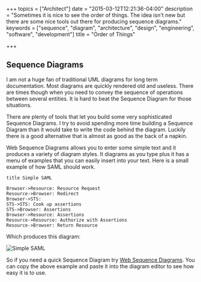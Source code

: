 +++
topics = ["Architect"]
date = "2015-03-12T12:21:36-04:00"
description = "Sometimes it is nice to see the order of things. The idea isn't new but there are some nice tools out there for producing sequence diagrams."
keywords = ["sequence", "diagram", "architecture", "design", "engineering", "software", "development"]
title = "Order of Things"

+++

## Sequence Diagrams

I am not a huge fan of traditional UML diagrams for long term documentation. Most diagrams are quickly rendered old and useless. There are times though when you need to convey the sequence of operations between several entities. It is hard to beat the Sequence Diagram for those situations.

There are plenty of tools that let you build some very sophisticated Sequence Diagrams. I try to avoid spending more time building a Sequence Diagram than it would take to write the code behind the diagram. Luckily there is a good alternative that is almost as good as the back of a napkin.

Web Sequence Diagrams allows you to enter some simple text and it produces a variety of diagram styles. It diagrams as you type plus it has a menu of examples that you can easily insert into your text. Here is a small example of how SAML should work.

    title Simple SAML

    Browser->Resource: Resource Request
    Resource->Browser: Redirect
    Browser->STS:
    STS->STS: Cook up assertions
    STS->Browser: Assertions
    Browser->Resource: Assertions
    Resource->Resource: Authorize with Assertions
    Resource->Browser: Return Resource


Which produces this diagram:

![Simple SAML](/images/simplesaml.png)

So if you need a quick Sequence Diagram try [Web Sequence Diagrams][1]. You can copy the above example and paste it into the diagram editor to see how easy it is to use.

 [1]: http://www.websequencediagrams.com/
